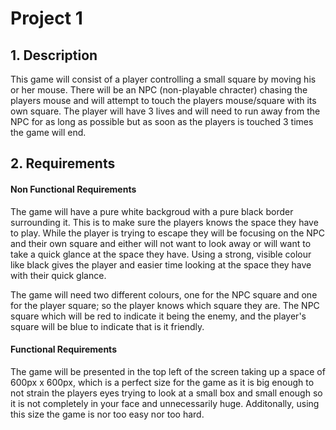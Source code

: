 # Project 1


## 1. Description
This game will consist of a player controlling a small square by moving his or her mouse. There will be an NPC (non-playable chracter) chasing the players mouse and will attempt to touch the players mouse/square with its own square. The player will have 3 lives and will need to run away from the NPC for as long as possible but as soon as the players is touched 3 times the game will end.

## 2. Requirements
#### Non Functional Requirements
The game will have a pure white backgroud with a pure black border surrounding it. This is to make sure the players knows the space they have to play. While the player is trying to escape they will be focusing on the NPC and their own square and either will not want to look away or will want to take a quick glance at the space they have. Using a strong, visible colour like black gives the player and easier time looking at the space they have with their quick glance.

The game will need two different colours, one for the NPC square and one for the player square; so the player knows which square they are. The NPC square which will be red to indicate it being the enemy, and the player's square will be blue to indicate that is it friendly.

#### Functional Requirements
The game will be presented in the top left of the screen taking up a space of 600px x 600px, which is a perfect size for the game as it is big enough to not strain the players eyes trying to look at a small box and small enough so it is not completely in your face and unnecessarily huge. Additonally, using this size the game is nor too easy nor too hard.

















